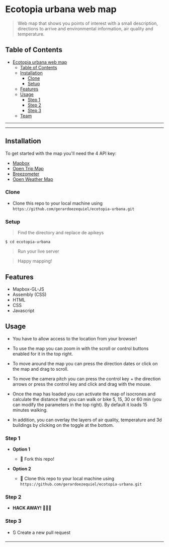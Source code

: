 
# Ecotopia urbana web map

> Web map that shows you points of interest with a small description, directions to arrive and environmental information, air quality and temperature.


## Table of Contents

- [Ecotopia urbana web map](#ecotopia-urbana-web-map)
  - [Table of Contents](#table-of-contents)
  - [Installation](#installation)
    - [Clone](#clone)
    - [Setup](#setup)
  - [Features](#features)
  - [Usage](#usage)
    - [Step 1](#step-1)
    - [Step 2](#step-2)
    - [Step 3](#step-3)
  - [Team](#team)

---

---

## Installation

To get started with the map you'll need the 4 API key:
- [Mapbox](https://www.mapbox.com/)
- [Open Trip Map](https://opentripmap.io/product)
- [Breezometer](https://docs.breezometer.com/api-documentation/air-quality-api/v2/)
- [Open Weather Map](https://openweathermap.org/api)

### Clone

- Clone this repo to your local machine using `https://github.com/gerardoezequiel/ecotopia-urbana.git`

### Setup



> Find the directory and replace de apikeys

```shell
$ cd ecotopia-urbana
```

> Run your live server

> Happy mapping!
## Features
- Mapbox-GL-JS
- Assembly (CSS)
- HTML
- CSS
- Javascript
  

## Usage
- You have to allow access to the location from your browser!

- To use the map you can zoom in with the scroll or control buttons enabled for it in the top right.

- To move around the map you can press the direction dates or click on the map and drag to scroll.

- To move the camera pitch you can press the control key + the direction arrows or press the control key and click and drag with the mouse.

- Once the map has loaded you can activate the map of isocrones and calculate the distance that you can walk or bike 5, 15, 30 or 60 min (you can modify the parameters in the top right). By default it loads 15 minutes walking. 
  
- In addition, you can overlay the layers of air quality, temperature and 3d buildings by clicking on the toggle at the bottom.


### Step 1

- **Option 1**

  - 🍴 Fork this repo!

- **Option 2**
  - 👯 Clone this repo to your local machine using `https://github.com/gerardoezequiel/ecotopia-urbana.git`

### Step 2

- **HACK AWAY!** 🔨🔨🔨

### Step 3

- 🔃 Create a new pull request

---


